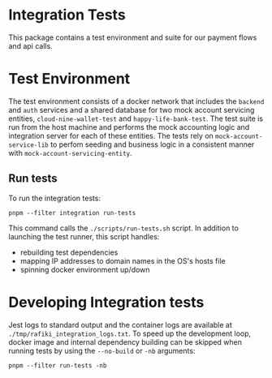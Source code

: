 # Integration Tests

This package contains a test environment and suite for our payment flows and api calls.

# Test Environment

The test environment consists of a docker network that includes the `backend` and `auth` services and a shared database for two mock account servicing entities, `cloud-nine-wallet-test` and `happy-life-bank-test`. The test suite is run from the host machine and performs the mock accounting logic and integration server for each of these entities. The tests rely on `mock-account-service-lib` to perfom seeding and business logic in a consistent manner with `mock-account-servicing-entity`.

## Run tests

To run the integration tests:

    pnpm --filter integration run-tests

This command calls the `./scripts/run-tests.sh` script. In addition to launching the test runner, this script handles:

- rebuilding test dependencies
- mapping IP addresses to domain names in the OS's hosts file
- spinning docker environment up/down

# Developing Integration tests

Jest logs to standard output and the container logs are available at `./tmp/rafiki_integration_logs.txt`. To speed up the development loop, docker image and internal dependency building can be skipped when running tests by using the `--no-build` or `-nb` arguments:

    pnpm --filter run-tests -nb
